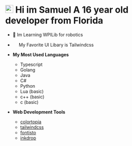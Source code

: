 # <img src="https://media.giphy.com/media/hvRJCLFzcasrR4ia7z/giphy.gif" width="25px"> Hi im Samuel A 16 year old developer from Florida

- 🤖 Im Learning WPILib for robotics

- <img src="https://cdn.worldvectorlogo.com/logos/tailwindcss.svg" width="15px"> My Favorite UI Libary is Tailwindcss

- **My Most Used Languages**
    - Typescript
    - Golang
    - Java
    - C#
    - Python
    - Lua (basic)
    - c++ (basic)
    - c (basic)

- **Web Development Tools**
    - [colortopia](https://colortopia.io/)
    - [tailwindcss](https://tailwindcss.com)
    - [fontisto](https://fontisto.com/)
    - [inkdrop](https://www.inkdrop.app/)

<!--START_SECTION:waka-->
<!--END_SECTION:waka-->
